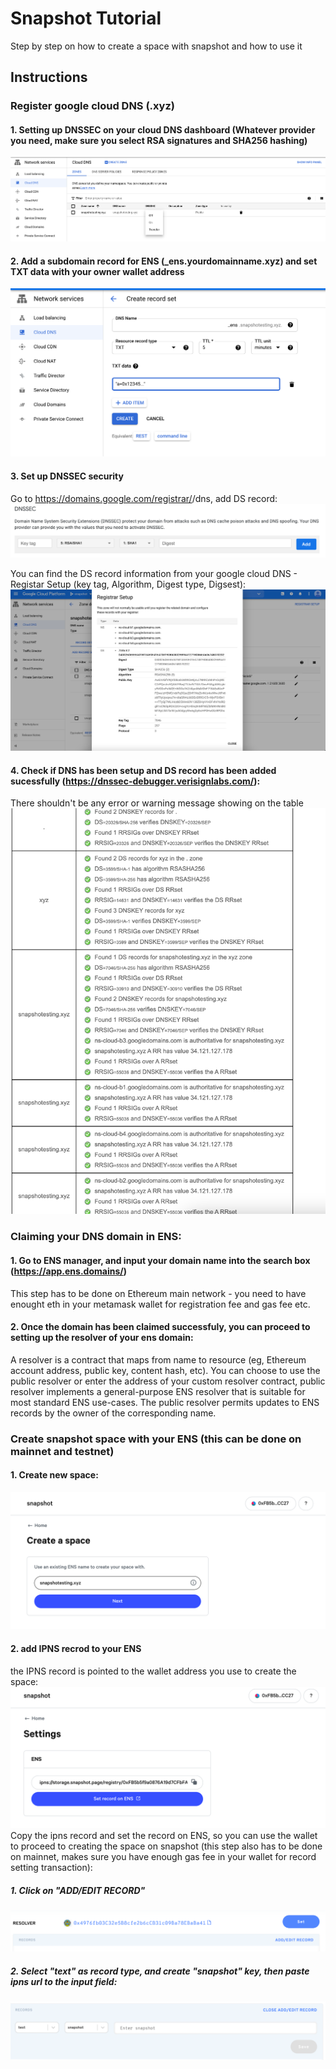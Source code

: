 # Snapshot Tutorial

Step by step on how to create a space with snapshot and how to use it

## Instructions
### Register google cloud DNS (.xyz)
#### 1. Setting up DNSSEC on your cloud DNS dashboard (Whatever provider you need, make sure you select RSA signatures and SHA256 hashing)
![alt settingUpDns](https://github.com/Zilan-Ouyang/snapshot_step_by_step/blob/main/screenshots/turn_on_dnssec.png)

#### 2. Add a subdomain record for ENS (_ens.yourdomainname.xyz) and set TXT data with your owner wallet address
![alt settingUpDns](https://github.com/Zilan-Ouyang/snapshot_step_by_step/blob/main/screenshots/create_record_set.png)

#### 3. Set up DNSSEC security
Go to https://domains.google.com/registrar/<your-domain>/dns, add DS record:
 ![alt settingUpDns](https://github.com/Zilan-Ouyang/snapshot_step_by_step/blob/main/screenshots/google_domain.png)

You can find the DS record information from your google cloud DNS - Registar Setup (key tag, Algorithm, Digest type, Digsest): 
![alt settingUpDns](https://github.com/Zilan-Ouyang/snapshot_step_by_step/blob/main/screenshots/registar_info.png)

#### 4. Check if DNS has been setup and DS record has been added sucessfully (https://dnssec-debugger.verisignlabs.com/):
There shouldn't be any error or warning message showing on the table
![alt settingUpDns](https://github.com/Zilan-Ouyang/snapshot_step_by_step/blob/main/screenshots/dnssec_debugger.png)

### Claiming your DNS domain in ENS:
#### 1. Go to ENS manager, and input your domain name into the search box (https://app.ens.domains/)
This step has to be done on Ethereum main network - you need to have enought eth in your metamask wallet for registration fee and gas fee etc. 

#### 2. Once the domain has been claimed successfuly, you can proceed to setting up the resolver of your ens domain:
A resolver is a contract that maps from name to resource (eg, Ethereum account address, public key, content hash, etc).
You can choose to use the public resolver or enter the address of your custom resolver contract, public resolver implements a general-purpose ENS resolver that is suitable for most standard ENS use-cases. The public resolver permits updates to ENS records by the owner of the corresponding name. 

### Create snapshot space with your ENS (this can be done on mainnet and testnet)
#### 1. Create new space:
![alt settingUpSnapshot](https://github.com/Zilan-Ouyang/snapshot_step_by_step/blob/main/screenshots/create_space.png)
#### 2. add IPNS recrod to your ENS
the IPNS record is pointed to the wallet address you use to create the space:
![alt settingUpSnapshot](https://github.com/Zilan-Ouyang/snapshot_step_by_step/blob/main/screenshots/set_ipns_record.png)
Copy the ipns record and set the record on ENS, so you can use the wallet to proceed to creating the space on snapshot (this step also has to be done on mainnet, makes sure you have enough gas fee in your wallet for record setting transaction):
##### 1. Click on "ADD/EDIT RECORD"
![alt settingUpSnapshot](https://github.com/Zilan-Ouyang/snapshot_step_by_step/blob/main/screenshots/add_record_on_ens.png)
##### 2. Select "text" as record type, and create "snapshot" key, then paste ipns url to the input field:
![alt settingUpSnapshot](https://github.com/Zilan-Ouyang/snapshot_step_by_step/blob/main/screenshots/paste_ipns_to_text_record.png)
